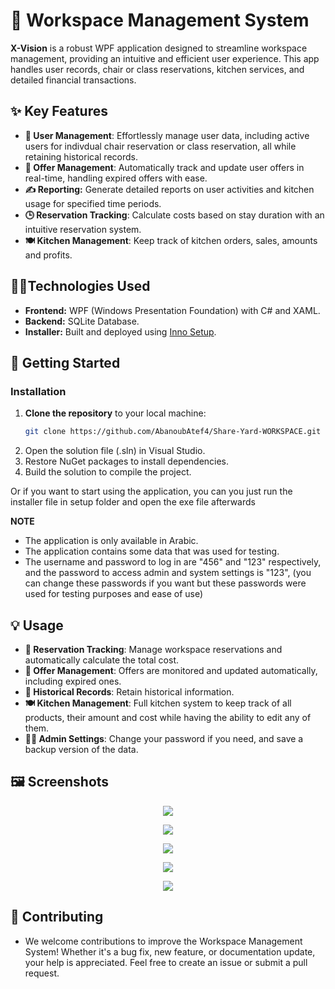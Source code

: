 # 🏢 Workspace Management System

**X-Vision** is a robust WPF application designed to streamline workspace management, providing an intuitive and efficient user experience. This app handles user records, chair or class reservations, kitchen services, and detailed financial transactions.

## ✨ Key Features

- **👥 User Management**: Effortlessly manage user data, including active users for indivdual chair reservation or class reservation, all while retaining historical records.
- **💼 Offer Management**: Automatically track and update user offers in real-time, handling expired offers with ease.
- **✍ Reporting:** Generate detailed reports on user activities and kitchen usage for specified time periods.
- **🕒 Reservation Tracking**: Calculate costs based on stay duration with an intuitive reservation system.
- **🍽️ Kitchen Management**: Keep track of kitchen orders, sales, amounts and profits.

## 👨‍💻Technologies Used

- **Frontend:** WPF (Windows Presentation Foundation) with C# and XAML.
- **Backend:** SQLite Database.
- **Installer:** Built and deployed using [Inno Setup](https://jrsoftware.org/isinfo.php).

## 🚀 Getting Started

### Installation


1. **Clone the repository** to your local machine:
   ```bash
   git clone https://github.com/AbanoubAtef4/Share-Yard-WORKSPACE.git
2. Open the solution file (.sln) in Visual Studio.
3. Restore NuGet packages to install dependencies.
4. Build the solution to compile the project.


Or if you want to start using the application, you can you just run the installer file in setup folder and open the exe file afterwards

**NOTE**

- The application is only available in Arabic.
- The application contains some data that was used for testing.
- The username and password to log in are "456" and "123" respectively, and the password to access admin and system settings is "123", (you can change these passwords if you want but these passwords were used for testing purposes and ease of use)

## 💡 Usage
 
- **💼 Reservation Tracking**: Manage workspace reservations and automatically calculate the total cost.
- **🔄 Offer Management**: Offers are monitored and updated automatically, including expired ones.
- **📅 Historical Records**: Retain historical information.
- **🍽️ Kitchen Management**: Full kitchen system to keep track of all products, their amount and cost while having the ability to edit any of them.
- **👨‍💼 Admin Settings**: Change your password if you need, and save a backup version of the data. 

## 🖼 Screenshots
 <p align='center'> <img src=https://github.com/AbanoubAtef4/Share-Yard-WORKSPACE/blob/main/Screenshots/Screenshot%202024-08-25%20045017.png></p>


<p align='center'> <img src=https://github.com/AbanoubAtef4/Share-Yard-WORKSPACE/blob/main/Screenshots/Screenshot%20(436).png></p>
<p align='center'> <img src=https://github.com/AbanoubAtef4/Share-Yard-WORKSPACE/blob/main/Screenshots/Screenshot%20(437).png></p>
<p align='center'> <img src=https://github.com/AbanoubAtef4/Share-Yard-WORKSPACE/blob/main/Screenshots/Screenshot%20(438).png></p>
<p align='center'> <img src=https://github.com/AbanoubAtef4/Share-Yard-WORKSPACE/blob/main/Screenshots/Screenshot%20(439).png></p>


## 🤝 Contributing

- We welcome contributions to improve the Workspace Management System! Whether it's a bug fix, new feature, or documentation update, your help is appreciated. Feel free to create an issue or submit a pull request.
